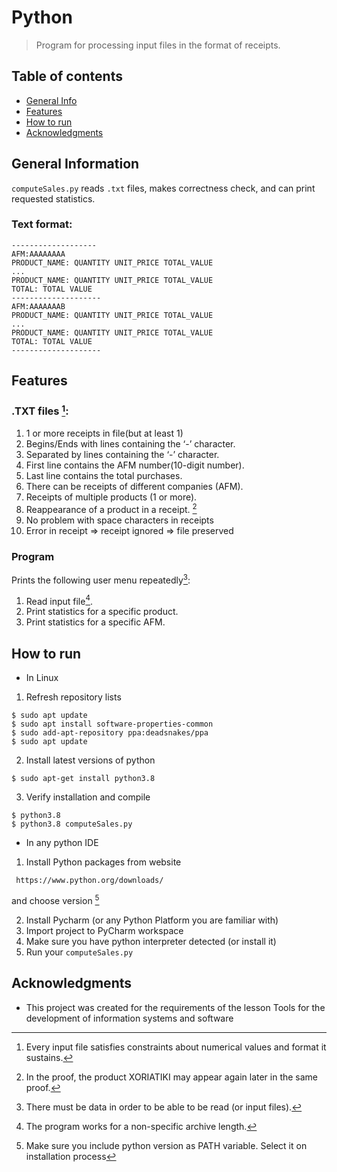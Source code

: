 # Python
> Program for processing input files in the format of receipts.

 
 ## Table of contents
* [General Info](#general-information)
* [Features](#features)
* [How to run](#how-to-run)
* [Acknowledgments](#acknowledgments)

## General Information
`computeSales.py` reads `.txt` files, makes correctness check, and can print requested statistics.


### Text format: <br />


```
------------------- 
AFM:AAAAAAAA 
PRODUCT_NAME: QUANTITY UNIT_PRICE TOTAL_VALUE 
... 
PRODUCT_NAME: QUANTITY UNIT_PRICE TOTAL_VALUE 
TOTAL: TOTAL VALUE 
-------------------- 
AFM:AAAAAAAB 
PRODUCT_NAME: QUANTITY UNIT_PRICE TOTAL_VALUE 
... 
PRODUCT_NAME: QUANTITY UNIT_PRICE TOTAL_VALUE 
TOTAL: TOTAL VALUE 
-------------------- 
```


## Features
### .TXT files [^1]:
1. 1 or more receipts in file(but at least 1)
2. Begins/Ends with lines containing the ‘-’ character.
3. Separated by lines containing the ‘-’ character.
4. First line contains the AFM number(10-digit number).
5. Last line contains the total purchases.
6. There can be receipts of different companies (AFM).
7. Receipts of multiple products (1 or more).
8. Reappearance of a product in a receipt. [^2]
9. No problem with space characters in receipts
10. Error in receipt => receipt ignored
                     => file preserved

### Program
Prints the following user menu repeatedly[^3]:
1. Read input file[^4]. 
2. Print statistics for a specific product.
3. Print statistics for a specific AFM. 




## How to run
* In Linux
1. Refresh repository lists
```
$ sudo apt update
$ sudo apt install software-properties-common
$ sudo add-apt-repository ppa:deadsnakes/ppa
$ sudo apt update
```
2. Install latest versions of python
```
$ sudo apt-get install python3.8
```
3. Verify installation and compile
```
$ python3.8
$ python3.8 computeSales.py
```
* In any python IDE
1. Install Python packages from website
```
 https://www.python.org/downloads/ 
 ```
 and choose version [^5]
 
 2. Install Pycharm (or any Python Platform you are familiar with)
 3. Import project to PyCharm workspace
 4. Make sure you have python interpreter detected (or install it)
 5. Run your `computeSales.py`
 
 
 





## Acknowledgments
* This project was created for the requirements of the lesson Tools for the development of information systems and software


[^1]: Every input file satisfies constraints about numerical values and format it sustains.
[^2]: In the proof, the product XORIATIKI may appear again later in the same proof.
[^3]: There must be data in order to be able to be read (or input files).
[^4]: The program works for a non-specific archive length.
[^5]: Make sure you include python version as PATH variable. Select it on installation process
